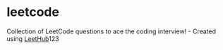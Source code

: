 # leetcode
Collection of LeetCode questions to ace the coding interview! - Created using [LeetHub](https://github.com/QasimWani/LeetHub)123

